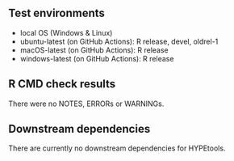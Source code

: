## Test environments

-   local OS (Windows & Linux)
-   ubuntu-latest (on GitHub Actions): R release, devel, oldrel-1
-   macOS-latest (on GitHub Actions): R release
-   windows-latest (on GitHub Actions): R release

## R CMD check results

There were no NOTES, ERRORs or WARNINGs.

## Downstream dependencies

There are currently no downstream dependencies for HYPEtools.
